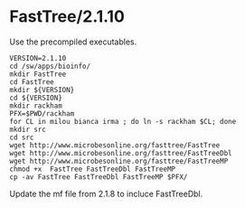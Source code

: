 FastTree/2.1.10
===============

Use the precompiled executables.

    VERSION=2.1.10
    cd /sw/apps/bioinfo/
    mkdir FastTree
    cd FastTree
    mkdir ${VERSION}
    cd ${VERSION}
    mkdir rackham
    PFX=$PWD/rackham
    for CL in milou bianca irma ; do ln -s rackham $CL; done
    mkdir src
    cd src
    wget http://www.microbesonline.org/fasttree/FastTree
    wget http://www.microbesonline.org/fasttree/FastTreeDbl
    wget http://www.microbesonline.org/fasttree/FastTreeMP
    chmod +x  FastTree FastTreeDbl FastTreeMP
    cp -av FastTree FastTreeDbl FastTreeMP $PFX/

Update the mf file from 2.1.8 to incluce FastTreeDbl.
